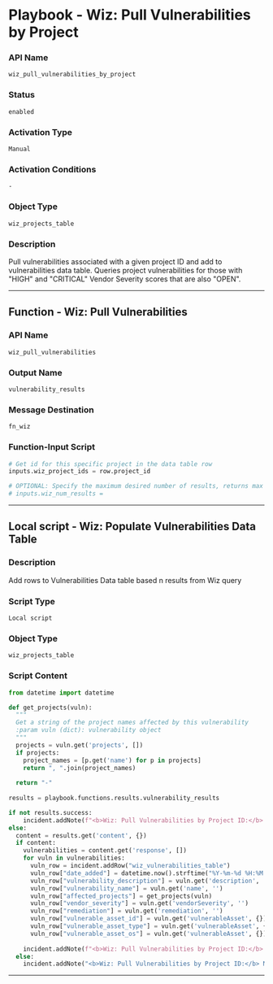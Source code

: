 <!--
    DO NOT MANUALLY EDIT THIS FILE
    THIS FILE IS AUTOMATICALLY GENERATED WITH resilient-sdk codegen
    Generated with resilient-sdk v51.0.1.1.824
-->

# Playbook - Wiz: Pull Vulnerabilities by Project

### API Name
`wiz_pull_vulnerabilities_by_project`

### Status
`enabled`

### Activation Type
`Manual`

### Activation Conditions
`-`

### Object Type
`wiz_projects_table`

### Description
Pull vulnerabilities associated with a given project ID and add to vulnerabilities data table. Queries project vulnerabilities for those with "HIGH" and "CRITICAL" Vendor Severity scores that are also "OPEN".


---
## Function - Wiz: Pull Vulnerabilities

### API Name
`wiz_pull_vulnerabilities`

### Output Name
`vulnerability_results`

### Message Destination
`fn_wiz`

### Function-Input Script
```python
# Get id for this specific project in the data table row
inputs.wiz_project_ids = row.project_id

# OPTIONAL: Specify the maximum desired number of results, returns max of 50 results by default
# inputs.wiz_num_results = 
```

---

## Local script - Wiz: Populate Vulnerabilities Data Table

### Description
Add rows to Vulnerabilities Data table based n results from Wiz query

### Script Type
`Local script`

### Object Type
`wiz_projects_table`

### Script Content
```python
from datetime import datetime

def get_projects(vuln):
  """
  Get a string of the project names affected by this vulnerability 
  :param vuln (dict): vulnerability object
  """
  projects = vuln.get('projects', [])
  if projects:
    project_names = [p.get('name') for p in projects]
    return ", ".join(project_names)
  
  return "-"
  
results = playbook.functions.results.vulnerability_results

if not results.success:
    incident.addNote(f"<b>Wiz: Pull Vulnerabilities by Project ID:</b> Unable to get vulnerability data to update Wiz Vulnerabilities data table: {results.reason}")
else:
  content = results.get('content', {})
  if content:
    vulnerabilities = content.get('response', [])
    for vuln in vulnerabilities:
      vuln_row = incident.addRow("wiz_vulnerabilities_table")
      vuln_row["date_added"] = datetime.now().strftime("%Y-%m-%d %H:%M:%S")
      vuln_row["vulnerability_description"] = vuln.get('description', '')
      vuln_row["vulnerability_name"] = vuln.get('name', '')
      vuln_row["affected_projects"] = get_projects(vuln)
      vuln_row["vendor_severity"] = vuln.get('vendorSeverity', '')
      vuln_row["remediation"] = vuln.get('remediation', '')
      vuln_row["vulnerable_asset_id"] = vuln.get('vulnerableAsset', {}).get('id', '')
      vuln_row["vulnerable_asset_type"] = vuln.get('vulnerableAsset', {}).get('type', '')
      vuln_row["vulnerable_asset_os"] = vuln.get('vulnerableAsset', {}).get('operatingSystem', '')
      
    incident.addNote(f"<b>Wiz: Pull Vulnerabilities by Project ID:</b> Added {len(vulnerabilities)} vulnerabilities to Wiz Vulnerabilities data table for project with ID {row.project_id}")
  else:
    incident.addNote("<b>Wiz: Pull Vulnerabilities by Project ID:</b> No content found to add to vulnerabilities data table")

```

---

